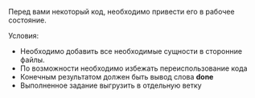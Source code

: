 Перед вами некоторый код, необходимо привести его в рабочее состояние.

Условия:
* Необходимо добавить все необходимые сущности в сторонние файлы.
* По возможности необходимо избежать переиспользование кода
* Конечным результатом должен быть вывод слова **done**
* Выполненное задание выгрузить в отдельную ветку